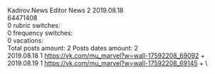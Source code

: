 Kadirov.News	Editor News 2 2019.08.18\
64471408\
0 rubric switches:\
0 frequency switches:\
0 vacations:\
Total posts amount: 2	Posts dates amount: 2\
2019.08.18 1 https://vk.com/mu_marvel?w=wall-17592208_69092 + \
2019.08.19 1 https://vk.com/mu_marvel?w=wall-17592208_69145 + \
